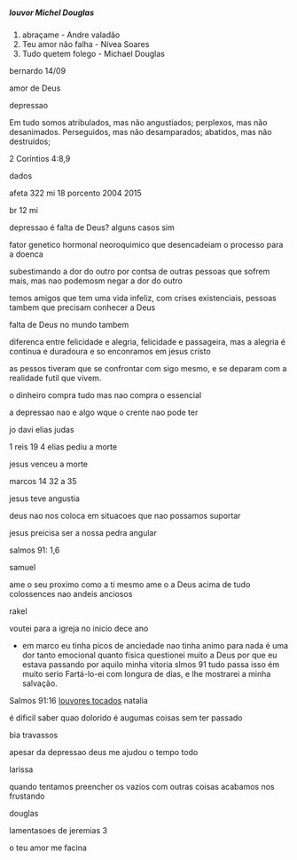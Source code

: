 ##### louvor Michel Douglas

1. abraçame - Andre valadão
1. Teu amor não falha - Nívea Soares
1. Tudo quetem folego - Michael Douglas


bernardo  14/09

amor de Deus

depressao

Em tudo somos atribulados, mas não angustiados; perplexos, mas não desanimados.
Perseguidos, mas não desamparados; abatidos, mas não destruídos;

2 Coríntios 4:8,9

dados

afeta 322 mi 18 porcento 2004 2015

br 12 mi 

depressao é falta de Deus?
alguns casos sim

fator genetico hormonal neoroquimico que desencadeiam o processo para a doenca

subestimando a dor do outro por contsa de outras pessoas que sofrem mais, mas nao podemosm negar a dor do outro

temos amigos que tem uma vida infeliz, com crises existenciais, pessoas tambem que precisam conhecer a Deus

falta de Deus no mundo tambem 

diferenca entre felicidade e alegria, felicidade e passageira, mas a alegria é continua e duradoura e so enconramos em jesus cristo

as pessos tiveram que se confrontar com sigo mesmo, e se deparam com a realidade futil que vivem.

o dinheiro compra tudo mas nao compra o essencial

a depressao nao e algo wque o crente nao pode ter

jo davi elias judas

1 reis 19 4
elias pediu a morte

jesus venceu a morte

marcos 14 32 a 35

jesus teve angustia

deus nao nos coloca em situacoes que nao possamos suportar

jesus preicisa ser a nossa pedra angular

salmos 91: 1,6

samuel

ame o seu proximo como a ti mesmo
ame o a Deus acima de tudo
colossences nao andeis anciosos

rakel

voutei para a igreja no inicio dece ano
- em marco eu tinha picos de anciedade
nao tinha animo para nada
é uma dor tanto emocional quanto fisica
questionei muito a Deus por que eu estava passando por aquilo
minha vitoria slmos 91
tudo passa
isso ém muito serio
Fartá-lo-ei com longura de dias, e lhe mostrarei a minha salvação.

Salmos 91:16
[louvores tocados](louvor_Michael_Douglas)
natalia

é dificil saber quao dolorido é augumas coisas sem ter passado

bia travassos

apesar da depressao deus me ajudou o tempo todo

larissa

quando tentamos preencher os vazios com outras coisas acabamos nos frustando


douglas

lamentasoes de jeremias 3

o teu amor me facina








